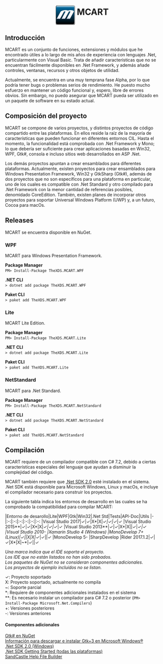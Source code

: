 <div align="center">
<h1>
<img src="https://raw.githubusercontent.com/TheXDS/MCART/master/CoreComponents/Core-GUI/Resources/Icons/MCART.png" alt="MCART" align="middle" heigth="64px" width="64px">
MCART
</h1>
</div>

## Introducción
MCART es un conjunto de funciones, extensiones y módulos que he encontrado
útiles a lo largo de mis años de experiencia con lenguajes .Net,
particularmente con Visual Basic. Trata de añadir características que no se
encuentran fácilmente disponibles en .Net Framework, y además añade controles,
ventanas, recursos y otros objetos de utilidad.

Actualmente, se encuentra en una muy temprana fase Alpha, por lo que podría
tener bugs o problemas serios de rendimiento. He puesto mucho esfuerzo en
mantener un código funcional y, espero, libre de errores obvios. Sin embargo,
no puedo asegurar que MCART pueda ser utilizado en un paquete de software en su
estado actual.
## Composición del proyecto
MCART se compone de varios proyectos, y distintos proyectos de código
compartido entre las plataformas. En ellos reside la raíz de la mayoría de
características que pueden funcionar en diferentes entornos CIL. Hasta el
momento, la funcionalidad está comprobada con .Net Framework y Mono; lo que
debería ser suficiente para crear aplicaciones basadas en Win32, WPF, Gtk#,
consola e incluso sitios web desarrollados en ASP .Net.

Los demás proyectos apuntan a crear ensamblados para diferentes plataformas.
Actualmente, existen proyectos para crear ensamblados para Windows Presentation
Framework, Win32 y GtkSharp (Gtk#), además de dos proyectos que no son
específicos para una plataforma en particular, uno de los cuales es compatible
con .Net Standard y otro compilado para .Net Framework con la menor cantidad de
referencias posibles, denomidado CoreEdition. También, existen planes de
incorporar otros proyectos para soportar Universal Windows Platform (UWP) y, a
un futuro, Cocoa para macOs.
## Releases
MCART se encuentra disponible en NuGet.
### WPF
MCART para Windows Presentation Framework.

**Package Manager**  
`PM> Install-Package TheXDS.MCART.WPF`

**.NET CLI**  
`> dotnet add package TheXDS.MCART.WPF`

**Paket CLI**  
`> paket add TheXDS.MCART.WPF`

### Lite
MCART Lite Edition.

**Package Manager**  
`PM> Install-Package TheXDS.MCART.Lite`

**.NET CLI**  
`> dotnet add package TheXDS.MCART.Lite`

**Paket CLI**  
`> paket add TheXDS.MCART.Lite`

### NetStandard
MCART para .Net Standard.

**Package Manager**  
`PM> Install-Package TheXDS.MCART.NetStandard`

**.NET CLI**  
`> dotnet add package TheXDS.MCART.NetStandard`

**Paket CLI**  
`> paket add TheXDS.MCART.NetStandard`
## Compilación
MCART requiere de un compilador compatible con C# 7.2, debido a ciertas
características especiales del lenguaje que ayudan a disminuir la
complejidad del código.

MCART también requiere que [.Net SDK 2.0](https://www.microsoft.com/net/core)
esté instalado en el sistema. .Net SDK está disponible para Microsoft
Windows, Linux y macOs, e incluye el compilador necesario para construir los
proyectos.

La siguiente tabla indica los entornos de desarrollo en las cuales se ha
comprobado la compatibilidad para compilar MCART:

|Entorno de desarollo|Lite|WPF|Gtk|Win32|.Net Std|Tests|API-Doc|Utils
|-|:-:|:-:|:-:|:-:|:-:|:-:
|Visual Studio 2017|✓|✓|X*|X|✓*|✓|✓*|✓
|Visual Studio 2015**|✓|✓|X*|X|✓*|✓|✓*|✓
|Visual Studio 2013**|✓|✓|X*|X||✓|✓*|✓
|Visual Studio 2010-
|Xamarin Studio 4 (Windows)
|MonoDevelop 7+ (Linux)|✓||X|X|✓*|✓||✓
|MonoDevelop 5-
|SharpDevelop
|Rider 2017.1.2|✓|✓|X*|X|~*|✓||✓

*Una marca indica que el IDE soporta el proyecto.  
Los IDE que no están listados
no han sido probados.  
Los paquetes de NuGet no se consideran componentes adicionales.  
Los proyectos de ejemplo incluídos no se listan.*

 ✓: Proyecto soportado  
 X: Proyecto soportado, actualmente no compila  
 ~: Soporte parcial  
 *: Requiere de componentes adicionales instalados en el sistema  
**: Es necesario instalar un compilador para C# 7.2 o posterior (`PM> Install-Package Microsoft.Net.Compilers`)  
 +: Versiones posteriores  
 -: Versiones anteriores

#### Componentes adicionales
[Gtk# en NuGet](https://www.nuget.org/packages/GtkSharp)  
[Información para descargar e instalar Gtk+3 en Microsoft Windows®](https://www.gtk.org/download/windows.php)  
[.Net SDK 2.0 (Windows)](https://www.microsoft.com/download/details.aspx?id=19988)  
[.Net SDK Getting Started (todas las plataformas)](https://www.microsoft.com/net/core)  
[SandCastle Help File Builder](https://github.com/EWSoftware/SHFB/releases)
